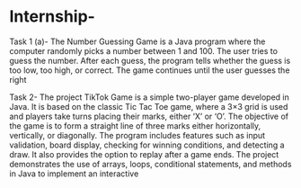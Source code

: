 # Internship-
Task 1 (a)- The Number Guessing Game is a Java program where the computer randomly picks a number between 1 and 100. The user tries to guess the number. After each guess, the program tells whether the guess is too low, too high, or correct. The game continues until the user guesses the right


Task 2- The project TikTok Game is a simple two-player game developed in Java. It is based on the classic Tic Tac Toe game, where a 3×3 grid is used and players take turns placing their marks, either ‘X’ or ‘O’. The objective of the game is to form a straight line of three marks either horizontally, vertically, or diagonally. The program includes features such as input validation, board display, checking for winning conditions, and detecting a draw. It also provides the option to replay after a game ends. The project demonstrates the use of arrays, loops, conditional statements, and methods in Java to implement an interactive
